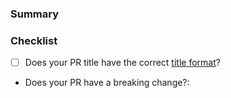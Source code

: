 <!---
Thanks for contributing to the Amplitude Go repository! 🎉

Please fill out the following sections to help us quickly review your pull request.
--->

### Summary

<!-- What does the PR do? -->

### Checklist

* [ ] Does your PR title have the correct [title format](https://github.com/amplitude/analytics-go/blob/main/CONTRIBUTING.md#pr-commit-title-conventions)?
* Does your PR have a breaking change?:  <!-- Yes or no -->
